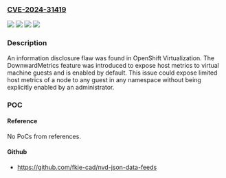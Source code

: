 ### [CVE-2024-31419](https://cve.mitre.org/cgi-bin/cvename.cgi?name=CVE-2024-31419)
![](https://img.shields.io/static/v1?label=Product&message=CNV&color=blue)
![](https://img.shields.io/static/v1?label=Product&message=Red%20Hat%20OpenShift%20Virtualization%204&color=blue)
![](https://img.shields.io/static/v1?label=Version&message=n%2Fa&color=blue)
![](https://img.shields.io/static/v1?label=Vulnerability&message=Exposure%20of%20Sensitive%20System%20Information%20to%20an%20Unauthorized%20Control%20Sphere&color=brighgreen)

### Description

An information disclosure flaw was found in OpenShift Virtualization. The DownwardMetrics feature was introduced to expose host metrics to virtual machine guests and is enabled by default. This issue could expose limited host metrics of a node to any guest in any namespace without being explicitly enabled by an administrator.

### POC

#### Reference
No PoCs from references.

#### Github
- https://github.com/fkie-cad/nvd-json-data-feeds

